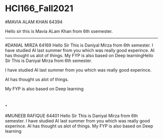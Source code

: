 # HCI166_Fall2021

#MAVIA ALAM KHAN  64394 

Hello sir this is Mavia ALam Khan from 6th ssemester.

------------------------------------------------------------------------------------------------------------------------
#DANIAL MIRZA     64169 
Hello Sir This is Daniyal Mirza from 6th semester.
I have studied AI last summer from you which was really good experince.
AI has thought us alot of things.
My FYP is also based on Deep learningHello Sir This is Daniyal Mirza from 6th semester.

I have studied AI last summer from you which was really good experince.

AI has thought us alot of things.

My FYP is also based on Deep learning

.
---------------------------------------------------------------------------------------------------------------------------

#MUNEEB RAFIQUE  64401
Hello Sir This is Daniyal Mirza from 6th semester.
I have studied AI last summer from you which was really good experince.
AI has thought us alot of things.
My FYP is also based on Deep learning
